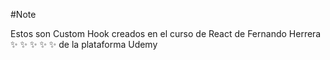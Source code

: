 #Note

Estos son Custom Hook creados en el curso de React de Fernando Herrera ✨ ✨ ✨ ✨ ✨ de la plataforma Udemy